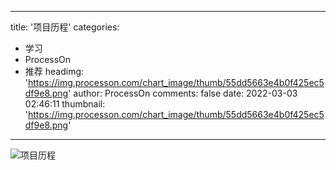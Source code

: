 
---
title: '项目历程'
categories: 
 - 学习
 - ProcessOn
 - 推荐
headimg: 'https://img.processon.com/chart_image/thumb/55dd5663e4b0f425ec5df9e8.png'
author: ProcessOn
comments: false
date: 2022-03-03 02:46:11
thumbnail: 'https://img.processon.com/chart_image/thumb/55dd5663e4b0f425ec5df9e8.png'
---

<div>   
<img class="thumb" alt="项目历程" src="https://img.processon.com/chart_image/thumb/55dd5663e4b0f425ec5df9e8.png" referrerpolicy="no-referrer">
<p></p>  
</div>
            